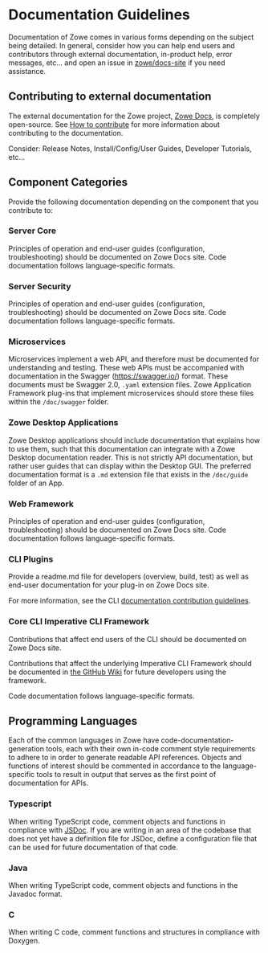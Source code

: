 # Documentation Guidelines

Documentation of Zowe comes in various forms depending on the subject being detailed. In general, consider how you can help end users and contributors through external documentation, in-product help, error messages, etc... and open an issue in [zowe/docs-site](https://github.com/zowe/docs-site) if you need assistance.

## Contributing to external documentation 
The external documentation for the Zowe project, [Zowe Docs](https://docs.zowe.org/), is completely open-source. See [How to contribute](../contributing.md) for more information about contributing to the documentation.

Consider: Release Notes, Install/Config/User Guides, Developer Tutorials, etc... 

## Component Categories

Provide the following documentation depending on the component that you contribute to: 

### Server Core

Principles of operation and end-user guides (configuration, troubleshooting) should be documented on Zowe Docs site. Code documentation follows language-specific formats.

### Server Security

Principles of operation and end-user guides (configuration, troubleshooting) should be documented on Zowe Docs site. Code documentation follows language-specific formats.

### Microservices

Microservices implement a web API, and therefore must be documented for understanding and testing. These web APIs must be accompanied with documentation in the Swagger (https://swagger.io/) format. These documents must be Swagger 2.0, `.yaml` extension files. Zowe Application Framework plug-ins that implement microservices should store these files within the `/doc/swagger` folder.

### Zowe Desktop Applications

Zowe Desktop applications should include documentation that explains how to use them, such that this documentation can integrate with a Zowe Desktop documentation reader. This is not strictly API documentation, but rather user guides that can display within the Desktop GUI. The preferred documentation format is a `.md` extension file that exists in the `/doc/guide` folder of an App.

### Web Framework

Principles of operation and end-user guides (configuration, troubleshooting) should be documented on Zowe Docs site. Code documentation follows language-specific formats.

### CLI Plugins

Provide a readme.md file for developers (overview, build, test) as well as end-user documentation for your plug-in on Zowe Docs site. 

For more information, see the CLI [documentation contribution guidelines](https://github.com/zowe/zowe-cli/blob/conformance/CONTRIBUTING.md#documentation-guidelines).

### Core CLI Imperative CLI Framework

Contributions that affect end users of the CLI should be documented on Zowe Docs site.

Contributions that affect the underlying Imperative CLI Framework should be documented in [the GitHub Wiki](https://github.com/zowe/imperative/wiki) for future developers using the framework.

Code documentation follows language-specific formats.

## Programming Languages

Each of the common languages in Zowe have code-documentation-generation tools, each with their own in-code comment style requirements to adhere to in order to generate readable API references. Objects and functions of interest should be commented in accordance to the language-specific tools to result in output that serves as the first point of documentation for APIs.

### Typescript

When writing TypeScript code, comment objects and functions in compliance with [JSDoc](http://usejsdoc.org/). If you are writing in an area of the codebase that does not yet have a definition file for JSDoc, define a configuration file that can be used for future documentation of that code.

### Java

When writing TypeScript code, comment objects and functions in the Javadoc format.

### C

When writing C code, comment functions and structures in compliance with Doxygen.
